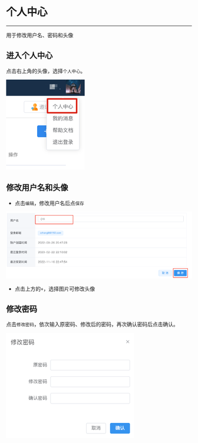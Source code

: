 # 个人中心
---

用于修改用户名、密码和头像


## 进入个人中心

点击右上角的头像，选择`个人中心`。

![图 1](/assets/workspace/Xnip2024-06-28_16-23-43.png)  

## 修改用户名和头像
  
- 点击`编辑`，修改用户名后点`保存`

![图 2](../images/accname.png)  

- 点击上方的`+`，选择图片可修改头像


## 修改密码

点击`修改密码`，依次输入原密码、修改后的密码，再次确认密码后点击确认。

![图 3](../images/passwdedit.png)  

